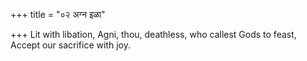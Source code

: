 +++
title = "०२ अग्न इळा"

+++
Lit with libation, Agni, thou, deathless, who callest Gods to feast,  
     Accept our sacrifice with joy.
